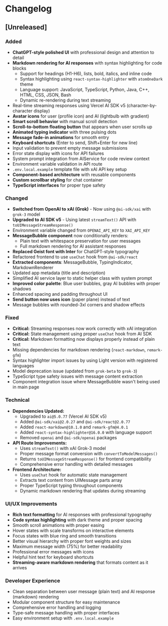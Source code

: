 # Changelog

## [Unreleased]

### Added
- **ChatGPT-style polished UI** with professional design and attention to detail
- **Markdown rendering for AI responses** with syntax highlighting for code blocks
  - Support for headings (H1-H6), lists, bold, italics, and inline code
  - Syntax highlighting using `react-syntax-highlighter` with `atomOneDark` theme
  - Language support: JavaScript, TypeScript, Python, Java, C++, HTML, CSS, JSON, Bash
  - Dynamic re-rendering during text streaming
- Real-time streaming responses using Vercel AI SDK v5 (character-by-character display)
- **Avatar icons** for user (profile icon) and AI (lightbulb with gradient)
- **Smart scroll behavior** with manual scroll detection
- **Scroll-to-bottom floating button** that appears when user scrolls up
- **Animated typing indicator** with three pulsing dots
- **Message fade-in animations** for smooth entry
- **Keyboard shortcuts** (Enter to send, Shift+Enter for new line)
- Input validation to prevent empty message submissions
- Error state display with icons for API failures
- System prompt integration from AIService for code review context
- Environment variable validation in API route
- `.env.local.example` template file with xAI API key setup
- **Component-based architecture** with reusable components
- **Custom scrollbar styling** for chat container
- **TypeScript interfaces** for proper type safety

### Changed
- **Switched from OpenAI to xAI (Grok)** - Now using `@ai-sdk/xai` with `grok-3` model
- **Upgraded to AI SDK v5** - Using latest `streamText()` API with `toUIMessageStreamResponse()`
- Environment variable changed from `OPENAI_API_KEY` to `XAI_API_KEY`
- **MessageBubble component** now conditionally renders:
  - Plain text with whitespace preservation for user messages
  - Full markdown rendering for AI assistant responses
- **Replaced Geist font with Inter** for ChatGPT-style typography
- Refactored frontend to use `useChat` hook from `@ai-sdk/react`
- **Extracted components**: MessageBubble, TypingIndicator, MarkdownRenderer
- Updated app metadata (title and description)
- Simplified AI service layer to static helper class with system prompt
- **Improved color palette**: Blue user bubbles, gray AI bubbles with proper shadows
- Enhanced spacing and padding throughout UI
- **Send button now uses icon** (paper plane) instead of text
- Message bubbles with rounded-3xl corners and shadow effects

### Fixed
- **Critical:** Streaming responses now work correctly with xAI integration
- **Critical:** State management using proper `useChat` hook from AI SDK
- **Critical:** Markdown formatting now displays properly instead of plain text
- Missing dependencies for markdown rendering (`react-markdown`, `remark-gfm`)
- Syntax highlighter import issues by using Light version with registered languages
- Model deprecation issue (updated from `grok-beta` to `grok-3`)
- TypeScript type safety issues with message content extraction
- Component integration issue where MessageBubble wasn't being used in main page

### Technical
- **Dependencies Updated:**
  - Upgraded to `ai@5.0.77` (Vercel AI SDK v5)
  - Added `@ai-sdk/xai@2.0.27` and `@ai-sdk/react@2.0.77`
  - Added `react-markdown@10.1.0` and `remark-gfm@4.0.1`
  - Added `react-syntax-highlighter@16.0.0` with language support
  - Removed `openai` and `@ai-sdk/openai` packages
- **API Route Improvements:**
  - Uses `streamText()` with xAI Grok-3 model
  - Proper message format conversion with `convertToModelMessages()`
  - Returns `toUIMessageStreamResponse()` for frontend compatibility
  - Comprehensive error handling with detailed messages
- **Frontend Architecture:**
  - Uses `useChat` hook for automatic state management
  - Extracts text content from UIMessage parts array
  - Proper TypeScript typing throughout components
  - Dynamic markdown rendering that updates during streaming

### UI/UX Improvements
- **Rich text formatting** for AI responses with professional typography
- **Code syntax highlighting** with dark theme and proper spacing
- Smooth scroll animations with proper easing
- Hover states with scale transforms on interactive elements
- Focus states with blue ring and smooth transitions
- Better visual hierarchy with proper font weights and sizes
- Maximum message width (75%) for better readability
- Professional error messages with icons
- Helpful hint text for keyboard shortcuts
- **Streaming-aware markdown rendering** that formats content as it arrives

### Developer Experience
- Clean separation between user message (plain text) and AI response (markdown) rendering
- Modular component structure for easy maintenance
- Comprehensive error handling and logging
- Type-safe message handling with proper interfaces
- Easy environment setup with `.env.local.example`
